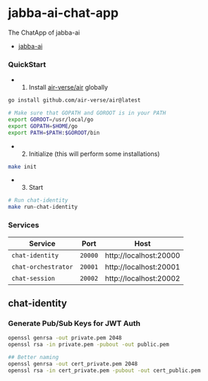 jabba-ai-chat-app
=================

The ChatApp of jabba-ai

* [jabba-ai](https://github.com/Koubae/jabba-ai)


### QuickStart

* 1) Install [air-verse/air](https://github.com/air-verse/air) globally

```bash
go install github.com/air-verse/air@latest

# Make sure that GOPATH and GOROOT is in your PATH
export GOROOT=/usr/local/go
export GOPATH=$HOME/go
export PATH=$PATH:$GOROOT/bin
```

* 2) Initialize (this will perform some installations)

```bash
make init
```

* 3) Start

```bash
# Run chat-identity
make run-chat-identity
```

### Services

| Service             | Port    | Host                   |
|---------------------|---------|------------------------|
| `chat-identity`     | `20000` | http://localhost:20000 |
| `chat-orchestrator` | `20001` | http://localhost:20001 |
| `chat-session`      | `20002` | http://localhost:20002 |



chat-identity
-------------

### Generate Pub/Sub Keys for JWT Auth

```bash
openssl genrsa -out private.pem 2048
openssl rsa -in private.pem -pubout -out public.pem

## Better naming
openssl genrsa -out cert_private.pem 2048
openssl rsa -in cert_private.pem -pubout -out cert_public.pem

```
